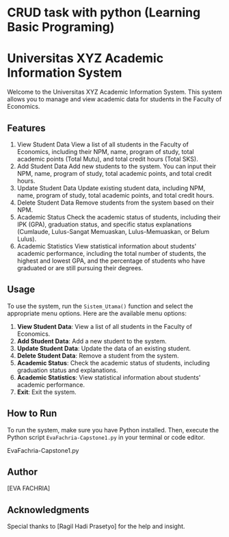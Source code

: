 # CRUD task with python (Learning Basic Programing)

# Universitas XYZ Academic Information System

Welcome to the Universitas XYZ Academic Information System. This system allows you to manage and view academic data for students in the Faculty of Economics.

## Features
1. View Student Data
   View a list of all students in the Faculty of Economics, including their NPM, name, program of study, total academic points (Total Mutu), and          total credit hours (Total SKS).
2. Add Student Data
   Add new students to the system. You can input their NPM, name, program of study, total academic points, and total credit hours.
3. Update Student Data
   Update existing student data, including NPM, name, program of study, total academic points, and total credit hours.
4. Delete Student Data
   Remove students from the system based on their NPM.
5. Academic Status
   Check the academic status of students, including their IPK (GPA), graduation status, and specific status explanations (Cumlaude, Lulus-Sangat 
   Memuaskan, Lulus-Memuaskan, or Belum Lulus).
6. Academic Statistics
   View statistical information about students' academic performance, including the total number of students, the highest and lowest GPA, and the 
   percentage of students who have graduated or are still pursuing their degrees.

## Usage

To use the system, run the `Sistem_Utama()` function and select the appropriate menu options. Here are the available menu options:

1. **View Student Data**: View a list of all students in the Faculty of Economics.
2. **Add Student Data**: Add a new student to the system.
3. **Update Student Data**: Update the data of an existing student.
4. **Delete Student Data**: Remove a student from the system.
5. **Academic Status**: Check the academic status of students, including graduation status and explanations.
6. **Academic Statistics**: View statistical information about students' academic performance.
7. **Exit**: Exit the system.

## How to Run

To run the system, make sure you have Python installed. Then, execute the Python script `EvaFachria-Capstone1.py` in your terminal or code editor.

EvaFachria-Capstone1.py

## Author
[EVA FACHRIA]

## Acknowledgments
Special thanks to [Ragil Hadi Prasetyo] for the help and insight.

